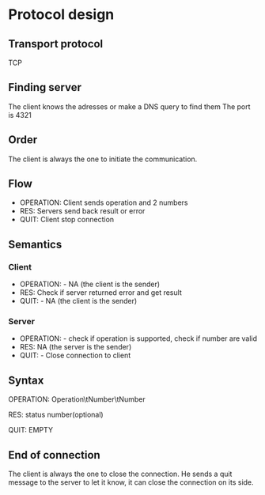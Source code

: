 # Protocol design

## Transport protocol
TCP

## Finding server
The client knows the adresses or make a DNS query to find them
The port is 4321

## Order
The client is always the one to initiate the communication.

## Flow

- OPERATION:  Client sends operation and 2 numbers
- RES:        Servers send back result or error
- QUIT:       Client stop connection 

## Semantics
### Client
- OPERATION:  - NA (the client is the sender)
- RES:        Check if server returned error and get result
- QUIT:       - NA (the client is the sender)

### Server
- OPERATION:  - check if operation is supported, check if number are valid  
- RES:        NA (the server is the sender)  
- QUIT:       - Close connection to client  

## Syntax
OPERATION: Operation\tNumber\tNumber

RES: status number(optional)

QUIT: EMPTY

## End of connection
The client is always the one to close the connection. He sends a quit message to the server to let it know, it can close the connection on its side.


